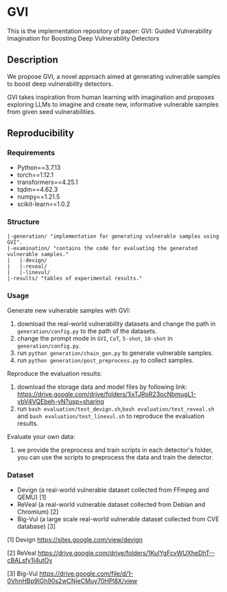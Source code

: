 # GVI #

This is the implementation repository of paper: GVI: Guided Vulnerability Imagination for Boosting
Deep Vulnerability Detectors

## Description ##

We propose GVI, a novel approach aimed at generating vulnerable samples to boost deep vulnerability detectors. 

GVI takes inspiration from human learning with imagination and proposes exploring LLMs to imagine and create new, informative vulnerable samples from given seed vulnerabilities.

## Reproducibility ##
### Requirements ###
- Python==3.7.13
- torch==1.12.1
- transformers==4.25.1
- tqdm==4.62.3
- numpy==1.21.5
- scikit-learn==1.0.2

### Structure ###
    |-generation/ "implementation for generating vulnerable samples using GVI".
    |-examination/ "contains the code for evaluating the generated vulnerable samples."
    |   |-devign/ 
    |   |-reveal/
    |   |-linevul/
    |-results/ "tables of experimental results."

### Usage ###
Generate new vulnerable samples with GVI:
1. download the real-world vulnerability datasets and change the path in `generation/config.py` to the path of the datasets.
2. change the prompt mode in `GVI`, `CoT`, `5-shot`, `10-shot` in `generation/config.py`.
2. run `python generation/chain_gen.py` to generate vulnerable samples.
3. run `python generation/post_preprocess.py` to collect samples.

Reproduce the evaluation results:
1. download the storage data and model files by following link: https://drive.google.com/drive/folders/1ixTJRpR23ocNbmugL1-vbV4VQEbeh-yN?usp=sharing 
2. run `bash evaluation/test_devign.sh`,`bash evaluation/test_reveal.sh` and `bash evaluation/test_linevul.sh` to reproduce the evaluation results.

Evaluate your own data:
1. we provide the preprocess and train scripts in each detector's folder, you can use the scripts to preprocess the data and train the detector.


### Dataset ###
- Devign (a real-world vulnerable dataset collected from FFmpeg and QEMU) [1]
- ReVeal (a real-world vulnerable dataset collected from Debian and Chromium) [2]
- Big-Vul (a large scale real-world vulnerable dataset collected from CVE database) [3]

[1] Devign https://sites.google.com/view/devign

[2] ReVeal https://drive.google.com/drive/folders/1KuIYgFcvWUXheDhT--cBALsfy1I4utOy

[3] Big-Vul https://drive.google.com/file/d/1-0VhnHBp9IGh90s2wCNjeCMuy70HPl8X/view